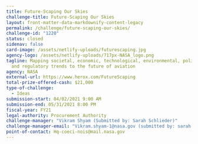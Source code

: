```yaml
---
title: Future-Scaping Our Skies
challenge-title: Future-Scaping Our Skies
layout: front-matter-data-markdownify-content-legacy
permalink: /challenge/future-scaping-our-skies/
challenge-id: "1220"
status: closed
sidenav: false
card-image: /assets/netlify-uploads/futurescaping.jpg
agency-logo: /assets/netlify-uploads/717px-NASA_logo.png
tagline: Mapping societal, economic, technological, environmental, political,
  and regulatory trends to the future of aviation
agency: NASA
external-url: https://www.herox.com/FutureScaping
total-prize-offered-cash: $21,000
type-of-challenge:
  - Ideas
submission-start: 04/02/2021 9:00 AM
submission-end: 05/31/2021 8:00 PM
fiscal-year: FY21
legal-authority: Procurement Authority
challenge-manager: "Vikram Shyam (Submitted by: Sarah Schlieder)"
challenge-manager-email: "Vikram.shyam-1@nasa.gov (submitted by: sarah.e.schlieder@nasa.gov)"
point-of-contact: Hq-coeci-nois@mail.nasa.gov
---
```

